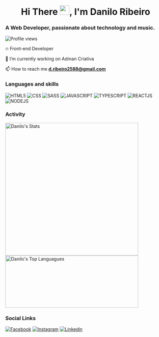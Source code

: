 <h1 align="center">Hi There <img src="https://raw.githubusercontent.com/kaueMarques/kaueMarques/master/hi.gif" width="30">, I'm Danilo Ribeiro</h1>
<h3>A Web Developer, passionate about technology and music.</h3>

<img src="https://komarev.com/ghpvc/?username=Ribeiro88&color=yellow" alt="Profile views" />

🔥 Front-end Developer

🔭  I’m currently working on Adman Criativa

📫  How to reach me **d.ribeiro2588@gmail.com**

### Languages and skills

<div>
<img align="center" alt="HTML5" src="https://img.shields.io/badge/HTML5-E34F26?style=for-the-badge&logo=html5&logoColor=white" />
<img align="center" alt="CSS" src="https://img.shields.io/badge/CSS-239120?&style=for-the-badge&logo=css3&logoColor=white" />
<img align="center" alt="SASS" src="https://img.shields.io/badge/Sass-CC6699?style=for-the-badge&logo=sass&logoColor=white" />
<img align="center" alt="JAVASCRIPT" src="https://img.shields.io/badge/JavaScript-F7DF1E?style=for-the-badge&logo=javascript&logoColor=black" />
<img align="center" alt="TYPESCRIPT" src="https://img.shields.io/badge/TypeScript-007ACC?style=for-the-badge&logo=typescript&logoColor=white" />
<img align="center" alt="REACTJS" src="https://img.shields.io/badge/React-20232A?style=for-the-badge&logo=react&logoColor=61DAFB" />
<img align="center" alt="NODEJS" src="https://img.shields.io/badge/Node.js-43853D?style=for-the-badge&logo=node.js&logoColor=white" />
</div>

### Activity

<div>
<img align="center" width="417px" height="auto" src="https://github-readme-stats.vercel.app/api?username=Ribeiro88&show_icons=true&theme=tokyonight" alt="Danilo's Stats" />
<img align="center" width="417px" height="164px" src="https://github-readme-stats.vercel.app/api/top-langs/?username=Ribeiro88&layout=compact&theme=tokyonight" alt="Danilo's Top Languagues" />
  </tr>
</div>

### Social Links

[![Facebook](https://img.shields.io/badge/Facebook-1877F2?style=for-the-badge&logo=facebook&logoColor=white)](https://fb.com/danilo.ribeiro.2588)
[![Instagram](https://img.shields.io/badge/Instagram-E4405F?style=for-the-badge&logo=instagram&logoColor=white)](https://instagram.com/d.ribeiro88)
[![Linkedin](https://img.shields.io/badge/LinkedIn-0077B5?style=for-the-badge&logo=linkedin&logoColor=white)](https://linkedin.com/in/danilo-ribeiro-16998667)

